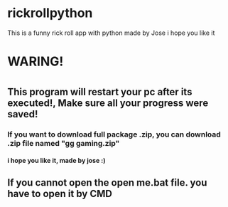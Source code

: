 # rickrollpython
This is a funny rick roll app with python made by Jose i hope you like it 
<h1>WARING!<h1>
<h2>This program will restart your pc after its executed!, Make sure all your progress were saved!</h2>
<h3>If you want to download full package .zip, you can download .zip file named "gg gaming.zip"</h3>
<h4>i hope you like it, made by jose :)</h4>
<H2>If you cannot open the open me.bat file. you have to open it by CMD</h2>
